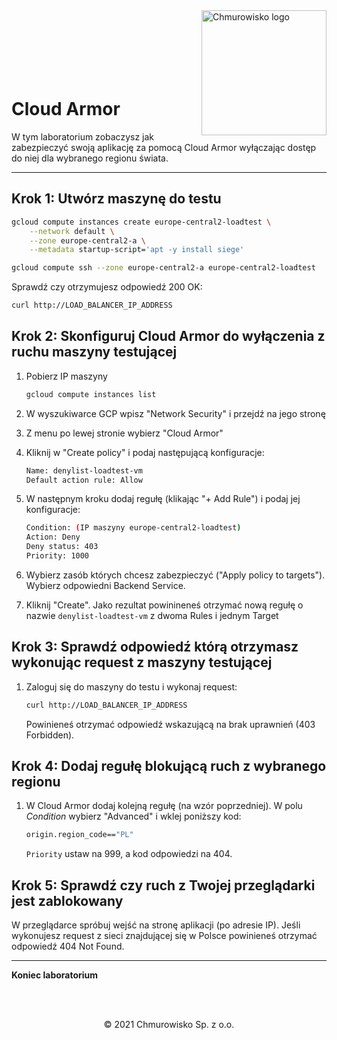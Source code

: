 <img src="../../../img/logo.png" alt="Chmurowisko logo" width="200"  align="right">
<br><br>
<br><br>
<br><br>

# Cloud Armor

W tym laboratorium zobaczysz jak zabezpieczyć swoją aplikację za pomocą Cloud Armor wyłączając dostęp do niej dla wybranego regionu świata.

---

## Krok 1: Utwórz maszynę do testu

```bash
gcloud compute instances create europe-central2-loadtest \
    --network default \
    --zone europe-central2-a \
    --metadata startup-script='apt -y install siege'
```

```bash
gcloud compute ssh --zone europe-central2-a europe-central2-loadtest
```

Sprawdź czy otrzymujesz odpowiedź 200 OK:

```bash
curl http://LOAD_BALANCER_IP_ADDRESS
```

## Krok 2: Skonfiguruj Cloud Armor do wyłączenia z ruchu maszyny testującej

1. Pobierz IP maszyny

   ```bash
   gcloud compute instances list
   ```

1. W wyszukiwarce GCP wpisz "Network Security" i przejdź na jego stronę
1. Z menu po lewej stronie wybierz "Cloud Armor"
1. Kliknij w "Create policy" i podaj następującą konfiguracje:

   ```bash
   Name: denylist-loadtest-vm
   Default action rule: Allow
   ```

1. W następnym kroku dodaj regułę (klikając "+ Add Rule") i podaj jej konfiguracje:

   ```bash
   Condition: (IP maszyny europe-central2-loadtest)
   Action: Deny
   Deny status: 403
   Priority: 1000
   ```

1. Wybierz zasób których chcesz zabezpieczyć ("Apply policy to targets"). Wybierz odpowiedni Backend Service.
1. Kliknij "Create". Jako rezultat powinineneś otrzymać nową regułę o nazwie `denylist-loadtest-vm` z dwoma Rules i jednym Target

## Krok 3: Sprawdź odpowiedź którą otrzymasz wykonując request z maszyny testującej

1. Zaloguj się do maszyny do testu i wykonaj request:

   ```bash
   curl http://LOAD_BALANCER_IP_ADDRESS
   ```

   Powinieneś otrzymać odpowiedź wskazującą na brak uprawnień (403 Forbidden).

## Krok 4: Dodaj regułę blokującą ruch z wybranego regionu

1. W Cloud Armor dodaj kolejną regułę (na wzór poprzedniej). W polu _Condition_ wybierz "Advanced" i wklej poniższy kod:

   ```bash
   origin.region_code=="PL"
   ```

   `Priority` ustaw na 999, a kod odpowiedzi na 404.

## Krok 5: Sprawdź czy ruch z Twojej przeglądarki jest zablokowany

W przeglądarce spróbuj wejść na stronę aplikacji (po adresie IP). Jeśli wykonujesz request z sieci znajdującej się w Polsce powinieneś otrzymać odpowiedź 404 Not Found.

---

**Koniec laboratorium**

<br><br>

<center><p>&copy; 2021 Chmurowisko Sp. z o.o.<p></center>
